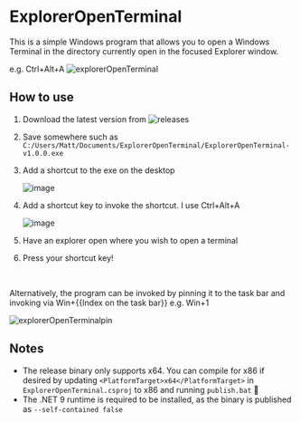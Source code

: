 # ExplorerOpenTerminal

This is a simple Windows program that allows you to open a Windows Terminal in the directory currently open in the focused Explorer window.

e.g. Ctrl+Alt+A
![explorerOpenTerminal](https://github.com/user-attachments/assets/84e96531-90f6-4e6f-a0d8-b74bf7058f36)

## How to use
1. Download the latest version from ![releases](https://github.com/MattParkerDev/ExplorerOpenTerminal/releases)
2. Save somewhere such as `C:/Users/Matt/Documents/ExplorerOpenTerminal/ExplorerOpenTerminal-v1.0.0.exe`
3. Add a shortcut to the exe on the desktop

	![image](https://github.com/user-attachments/assets/cb44c096-2e61-473c-bcf6-addd3ba1ab36)

4. Add a shortcut key to invoke the shortcut. I use Ctrl+Alt+A

	![image](https://github.com/user-attachments/assets/32701795-d8fe-42ef-beb6-858b0006df21)

5. Have an explorer open where you wish to open a terminal
6. Press your shortcut key!
<br>

Alternatively, the program can be invoked by pinning it to the task bar and invoking via Win+{{Index on the task bar}} e.g. Win+1

![explorerOpenTerminalpin](https://github.com/user-attachments/assets/e6026bbd-87de-4834-9fa1-4afadec09aa7)

## Notes
* The release binary only supports x64. You can compile for x86 if desired by updating `<PlatformTarget>x64</PlatformTarget>` in `ExplorerOpenTerminal.csproj` to x86 and running `publish.bat` 🙂
* The .NET 9 runtime is required to be installed, as the binary is published as `--self-contained false`
